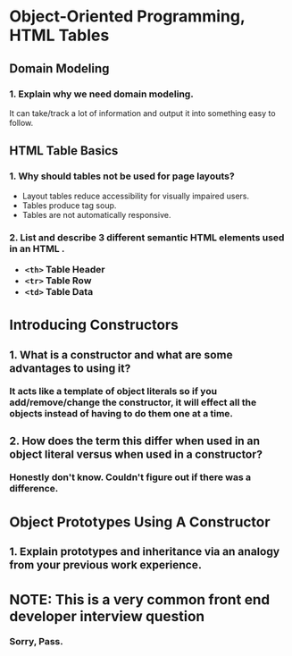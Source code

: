 # Object-Oriented Programming, HTML Tables

## Domain Modeling

### 1. Explain why we need domain modeling.
It can take/track a lot of information and output it into something easy to follow.

## HTML Table Basics

### 1. Why should tables not be used for page layouts?
- Layout tables reduce accessibility for visually impaired users.
- Tables produce tag soup.
- Tables are not automatically responsive.

### 2. List and describe 3 different semantic HTML elements used in an HTML <table>.
- `<th>` Table Header
- `<tr>` Table Row
- `<td>` Table Data

## Introducing Constructors

### 1. What is a constructor and what are some advantages to using it?
It acts like a template of object literals so if you add/remove/change the constructor, it will effect all the objects instead of having to do them one at a time.

### 2. How does the term this differ when used in an object literal versus when used in a constructor?
Honestly don't know. Couldn't figure out if there was a difference.


## Object Prototypes Using A Constructor

### 1. Explain prototypes and inheritance via an analogy from your previous work experience.
## NOTE: This is a very common front end developer interview question

Sorry, Pass.